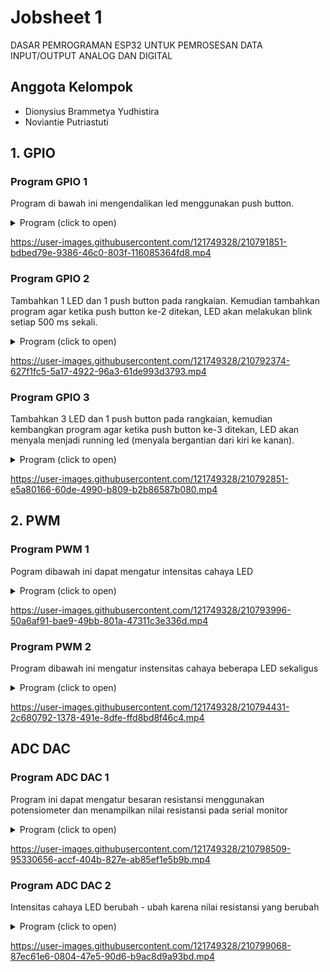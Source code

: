 
# Jobsheet 1 
DASAR PEMROGRAMAN ESP32 UNTUK PEMROSESAN DATA INPUT/OUTPUT ANALOG DAN DIGITAL

## Anggota Kelompok

- Dionysius Brammetya Yudhistira
- Noviantie Putriastuti

## 1. GPIO
### Program GPIO 1
Program di bawah ini mengendalikan led menggunakan push button.
<details>
    <summary>Program (click to open)</summary>
    
```c
// set pin numbers
const int buttonPin1 = 15;  // the number of the pushbutton pin 
const int buttonPin2 = 2;
const int buttonPin3 = 4;
const int ledPin1 =  5;    // the number of the LED pin
const int ledPin2 =  18;
const int ledPin3 =  19;
int button1, button2, button3;
// variable for storing the pushbutton status 
int buttonState = 0;
void setup() {
Serial.begin(115200);  
// initialize the pushbutton pin as an input 
pinMode(buttonPin1, INPUT);
pinMode(buttonPin2, INPUT);
pinMode(buttonPin3, INPUT);
// initialize the LED pin as an output 
pinMode(ledPin1, OUTPUT);
pinMode(ledPin2, OUTPUT);
pinMode(ledPin3, OUTPUT);
}
void loop() {
// read the state of the pushbutton value 
button1 = digitalRead(buttonPin1); 
button2 = digitalRead(buttonPin2); 
button3 = digitalRead(buttonPin3); 
// check if the pushbutton is pressed. 
// if it is, the buttonState is HIGH 
if (button1 == HIGH) {
    digitalWrite(ledPin1, HIGH);
}  else if (button2 == HIGH){
    digitalWrite(ledPin2, HIGH);
    delay(500);
    digitalWrite(ledPin2, LOW);
    delay(500);
} else if (button3 == HIGH) {
    digitalWrite(ledPin1, HIGH);
    delay(500);
    digitalWrite(ledPin1, LOW);
    delay(500);
    digitalWrite(ledPin2, HIGH);
    delay(500);
    digitalWrite(ledPin2, LOW);
    delay(500);
    digitalWrite(ledPin3, HIGH);
    delay(500);
    digitalWrite(ledPin3, LOW);
    delay(500);
}
}
```
</details>

https://user-images.githubusercontent.com/121749328/210791851-bdbed79e-9386-46c0-803f-116085364fd8.mp4

### Program GPIO 2
Tambahkan 1 LED dan 1 push button pada rangkaian. Kemudian tambahkan program agar ketika push button ke-2 ditekan, LED akan melakukan blink setiap 500 ms sekali.
<details>
    <summary>Program (click to open)</summary>
    
```c
// set pin numbers
const int buttonPin = 4;
const int buttonPin2 = 16;
const int ledPin = 5;
const int ledPin2 = 18;
int buttonState = 0;
int buttonState2 = 0;

void setup() {
 Serial.begin(115200);
 pinMode(buttonPin, INPUT);
 pinMode(buttonPin2, INPUT);
 pinMode(ledPin, OUTPUT);
 pinMode(ledPin2, OUTPUT);
}

void loop() {
 buttonState = digitalRead(buttonPin);
 buttonState2 = digitalRead(buttonPin2);
 Serial.println(buttonState);
 Serial.println(buttonState2);
 
 if (buttonState == HIGH) {
 digitalWrite(ledPin, HIGH);
 } else {
 digitalWrite(ledPin, LOW);
 }
 
 if (buttonState2 == HIGH) {
 digitalWrite(ledPin2, HIGH);
 delay(500);
 digitalWrite(ledPin2, LOW);
 delay(500);
 } else {
 digitalWrite(ledPin2, LOW);
 }
}
```

</details>

https://user-images.githubusercontent.com/121749328/210792374-627f1fc5-5a17-4922-96a3-61de993d3793.mp4


### Program GPIO 3
Tambahkan 3 LED dan 1 push button pada rangkaian, kemudian kembangkan program agar ketika push button ke-3 ditekan, LED akan menyala menjadi running led (menyala bergantian dari kiri ke kanan).
<details>
    <summary>Program (click to open)</summary>

```c
// set pin numbers
const int buttonPin = 4;
const int buttonPin2 = 16;
const int buttonPin3 = 17;
const int ledPin = 5;
const int ledPin2 = 18;
const int ledPin3 = 19;
const int ledPin4 = 21;
const int ledPin5 = 3;
int buttonState = 0;
int buttonState2 = 0;
int buttonState3 = 0;

void setup() {
 Serial.begin(115200);
 pinMode(buttonPin, INPUT);
 pinMode(buttonPin2, INPUT);
 pinMode(buttonPin3, INPUT);
 pinMode(ledPin, OUTPUT);
 pinMode(ledPin2, OUTPUT);
 pinMode(ledPin3, OUTPUT);
 pinMode(ledPin4, OUTPUT);
 pinMode(ledPin5, OUTPUT);
}

void loop() {
 buttonState = digitalRead(buttonPin);
 buttonState2 = digitalRead(buttonPin2);
 buttonState3 = digitalRead(buttonPin3);
 Serial.println(buttonState);
 Serial.println(buttonState2);
 Serial.println(buttonState3);
 
 if (buttonState == HIGH) {
 digitalWrite(ledPin, HIGH);
 } else {
 digitalWrite(ledPin, LOW);
 }
 
 if (buttonState2 == HIGH) {
 digitalWrite(ledPin2, HIGH);
 delay(500);
 digitalWrite(ledPin2, LOW);
 delay(500);
 } else {
 digitalWrite(ledPin2, LOW);
 }
 
 if (buttonState3 == HIGH) {
 digitalWrite(ledPin5, LOW);
 digitalWrite(ledPin3, HIGH);
 delay(100);
 digitalWrite(ledPin3, LOW);
 digitalWrite(ledPin4, HIGH);
 delay(100);
 digitalWrite(ledPin4, LOW);
 digitalWrite(ledPin5, HIGH);
 delay(100);
 } else {
 digitalWrite(ledPin3, LOW);
 digitalWrite(ledPin4, LOW);
 digitalWrite(ledPin5, LOW);
 }
}
```
    
</details>

https://user-images.githubusercontent.com/121749328/210792851-e5a80166-60de-4990-b809-b2b86587b080.mp4


## 2. PWM
### Program PWM 1
Pogram dibawah ini dapat mengatur intensitas cahaya LED
<details>
    <summary>Program (click to open)</summary>

```c
// the number of the LED pin
const int ledPin = 16; // 16 corresponds to GPIO16
// setting PWM properties
const int freq = 5000;
const int ledChannel = 0; //PWM Channel
const int resolution = 8; //resolution bit
void setup(){
 // configure LED PWM functionalitites
 ledcSetup(ledChannel, freq, resolution);
 
 // attach the channel to the GPIO to be controlled
 ledcAttachPin(ledPin, ledChannel);
}
void loop(){
 // increase the LED brightness
for(int dutyCycle = 0; dutyCycle <= 255; dutyCycle++){ 
 // changing the LED brightness with PWM
 ledcWrite(ledChannel, dutyCycle);
 delay(15);
 }
 // decrease the LED brightness
 for(int dutyCycle = 255; dutyCycle >= 0; dutyCycle--){
 // changing the LED brightness with PWM
 ledcWrite(ledChannel, dutyCycle); 
 delay(15);
 }
}
```

</details>

https://user-images.githubusercontent.com/121749328/210793996-50a6af91-bae9-49bb-801a-47311c3e336d.mp4


### Program PWM 2
Program dibawah ini mengatur instensitas cahaya beberapa LED sekaligus
<details>
    <summary>Program (click to open)</summary>
    
```c
// the number of the LED pin
const int ledPin = 16; // 16 corresponds to GPIO16
const int ledPin2 = 17; // 17 corresponds to GPIO17
const int ledPin3 = 5; // 5 corresponds to GPIO5
// setting PWM properties
const int freq = 5000;
const int ledChannel = 0;
const int resolution = 8;
void setup(){
 // configure LED PWM functionalitites
 ledcSetup(ledChannel, freq, resolution);
 
 // attach the channel to the GPIO to be controlled
 ledcAttachPin(ledPin, ledChannel);
 ledcAttachPin(ledPin2, ledChannel);
 ledcAttachPin(ledPin3, ledChannel);
}
void loop(){
 // increase the LED brightness
 for(int dutyCycle = 0; dutyCycle <= 255; dutyCycle++){ 
 // changing the LED brightness with PWM
 ledcWrite(ledChannel, dutyCycle);
 delay(15);
 }
 // decrease the LED brightness
 for(int dutyCycle = 255; dutyCycle >= 0; dutyCycle--){
 // changing the LED brightness with PWM
 ledcWrite(ledChannel, dutyCycle); 
 delay(15);
 }
}
```
    
</details>

https://user-images.githubusercontent.com/121749328/210794431-2c680792-1378-491e-8dfe-ffd8bd8f46c4.mp4


## ADC DAC
### Program ADC DAC 1
Program ini dapat mengatur besaran resistansi menggunakan potensiometer dan menampilkan nilai resistansi pada serial monitor
<details>
    <summary>Program (click to open)</summary>
    
```c
// Potentiometer is connected to GPIO 34 (Analog ADC1_CH6) 
const int potPin = 34;
// variable for storing the potentiometer value
int potValue = 0;
void setup() {
 Serial.begin(115200);
 delay(1000);
}
void loop() {
 // Reading potentiometer value
potValue = analogRead(potPin);
 Serial.println(potValue);
 delay(500);
}
```
    
</details>

https://user-images.githubusercontent.com/121749328/210798509-95330656-accf-404b-827e-ab85ef1e5b9b.mp4


### Program ADC DAC 2
Intensitas cahaya LED berubah - ubah karena nilai resistansi yang berubah
<details>
    <summary>Program (click to open)</summary>
    
```c
// These constants won't change. They're used to give names to the pins used:
const int analogInPin = 34; // Analog input pin that the potentiometer is attached to
const int analogOutPin = 5; // Analog output pin that the LED is attached to
// setting PWM properties
const int freq = 5000;
const int ledChannel = 0;
const int resolution = 8;
int sensorValue = 0; // value read from the pot
int outputValue = 0; // value output to the PWM (analog out)
int analogWrite = 2;
void setup() {
 Serial.begin(115200); // initialize serial communications at 115200 bps:
// configure LED PWM functionalitites
 ledcSetup(ledChannel, freq, resolution);
 
 // attach the channel to the GPIO to be controlled
 ledcAttachPin(analogOutPin, ledChannel);
}
void loop() {
 sensorValue = analogRead(analogInPin); // read the analog in value:
 outputValue = map(sensorValue, 0, 4095, 0, 255); // map it to the range of the analog out:
 analogWrite(analogOutPin, outputValue); // change the analog out value:
// print the results to the Serial Monitor:
 Serial.print("sensor = ");
 Serial.print(sensorValue);
 Serial.print("\t output = ");
 Serial.println(outputValue);
 // wait 2 milliseconds before the next loop for the analog-to-digital
 // converter to settle after the last reading:
 delay(2);
}
```

</details>


https://user-images.githubusercontent.com/121749328/210799068-87ec61e6-0804-47e5-90d6-b9ac8d9a93bd.mp4

